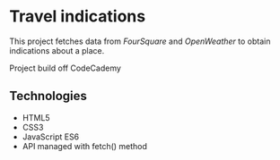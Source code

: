 # Travel indications

This project fetches data from *FourSquare* and *OpenWeather* to obtain indications about a place.

Project build off CodeCademy

## Technologies
 
 - HTML5
 - CSS3
 - JavaScript ES6
 - API managed with fetch() method
